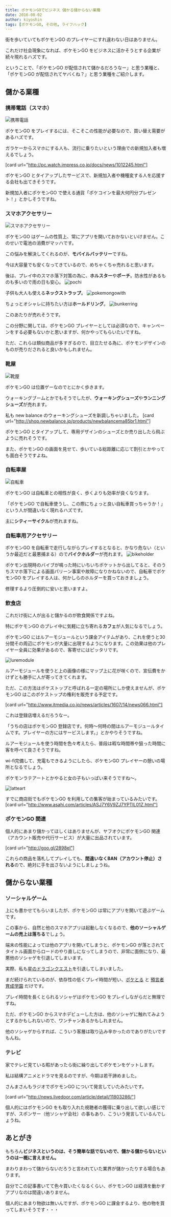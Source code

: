 ```yaml
---
title: ポケモンGOでビジネス 儲かる儲からない業種
date: 2016-08-02
author: kiyoshin
tags: [ポケモンGO, その他, ライフハック]
---
```


街を歩いていてもポケモンGO のプレイヤーにすれ違わない日はありません。

これだけ社会現象になれば、ポケモンGO をビジネスに活かそうとする企業が続々現れるハズです。

ということで、「ポケモンGO が配信されて儲かるだろうなー」と思う業種と、「ポケモンGO が配信されてヤバくね？」と思う業種をご紹介します。

## 儲かる業種

### 携帯電話（スマホ）

<img src="images/pokemongo-business-1.jpg" alt="携帯電話">

ポケモンGO をプレイするには、そこそこの性能が必要なので、買い替え需要があるハズです。

ガラケーからスマホにする人も、流行に乗りたいという理由での新規加入者も増えるでしょう。

[card url="http://pc.watch.impress.co.jp/docs/news/1012245.html"]

ポケモンGO とタイアップしたサービスで、新規加入者や機種変する人を応援する会社も出てきそうです。

新規加入者にポケモンGO で使える通貨「ポケコインを最大何円分プレゼント！」とかしそうですね。

### スマホアクセサリー

<img src="images/pokemongo-business-2.jpg" alt="スマホアクセサリー">

ポケモンGO はゲームの性質上、常にアプリを開いておかないといけません。このせいで電池の消費がマッハです。

この悩みを解決してくれるのが、**モバイルバッテリー**ですね。

今は大容量でも安くなってきているので、めちゃくちゃ売れると思います。

後は、プレイ中のスマホ落下対策の為に、**ホルスター**や**ポーチ**。防水性があるものも多いので雨の日も安心。
<img src="images/pokemongo-business-3.jpg" alt="pochi">

子供も大人も使える**ネックストラップ**。
<img src="images/pokemongo-business-4.jpg" alt="pokemongowith">

ちょっとオシャレに持ちたい方は**ホールドリング**。
<img src="images/pokemongo-business-5.png" alt="bunkerring">

このあたりが売れそうです。

この分野に関しては、ポケモンGO プレイヤーとしては必須なので、キャンペーンをする必要もないかと思いますが、何かやってもらいたいですね。

ただ、これらは類似商品が多すぎるので、目立たせる為に、ポケモンデザインのものが売りだされると良いかもしれません。

### 靴屋

<img src="images/pokemongo-business-6.jpg" alt="靴屋">

ポケモンGO は位置ゲーなのでとにかく歩きます。

ウォーキングブームとかでもそうでしたが、**ウォーキングシューズ**や**ランニングシューズ**が売れます。

私も new balance のウォーキングシューズを新調しちゃいました。
[card url="http://shop.newbalance.jp/products/newbalancema85br1.html"]

ポケモンGO とタイアップして、専用デザインのシューズとか売り出したら飛ぶように売れそうです。

また、ポケモンGO の画面を見せて、歩いている総距離に応じて割引とかやっても面白そうですよね。

### 自転車屋

<img src="images/pokemongo-business-7.jpg" alt="自転車">

ポケモンGO は自転車との相性が良く、歩くよりも効率が良くなります。

「ポケモンGO で自転車使うし、この際にちょっと良い自転車買っちゃうか！」という人が間違いなく現れるハズです。

主に**シティーサイクル**が売れますね。

### 自転車用アクセサリー
ポケモンGO を自転車で走行しながらプレイするとなると、かなり危ない（というか最近だと最悪捕まる）ので**バイクホルダー**が売れます。
<img src="images/pokemongo-business-8.png" alt="bikeholder">

ポケモン出現時のバイブが鳴った時にいちいちポケットから出してると、そのうちスマホ落下による画面パリーン事案や故障になりかねないので、自転車でポケモンGO をプレイする人は、何かしらのホルダーを買っておきましょう。

修理するより圧倒的に安いと思いますよ。

### 飲食店
これだけ街に人が出ると儲かるのが飲食関係ですよね。

特にポケモンGO のプレイ中に気軽に立ち寄れる**カフェ**が人気になるでしょう。

ポケモンGO にはルアーモジュールという課金アイテムがあり、これを使うと30分間その周辺にポケモンが大量に出現するようになります。この効果は他のプレイヤー全員に効果があるので、客寄せにはピッタリです。

<img src="images/pokemongo-business-9.png" alt="luremodule">

ルアーモジュールを使うと上の画像の様にマップ上に花が咲くので、宣伝費をかけずとも勝手に人が寄ってきてくれます。

ただ、この方法はポケストップと呼ばれる一定の場所にしか使えませんが、ポケモンGO はこのポケストップの権利を販売する予定です。

[card url="http://www.itmedia.co.jp/news/articles/1607/14/news066.html"]

これは登録店増えるだろうなー。

「うちの店はポケモンGO 登録店です。何時～何時の間はルアーモジュールタイムです。プレイヤーの方にはサービスします。」とかやりそうですね。

ルアーモジュールを使う時間を色々考えたら、普段は暇な時間帯や狙った時間に客を呼べて良さそうですね。

wi-fi完備して、充電もできるようにしたら、ポケモンGO プレイヤーの憩いの場所となるでしょう。

ポケモンラテアートとかやると女の子もいっぱい来そうですね～。

<img src="images/pokemongo-business-10.jpg" alt="latteart">

すでに商店街でもポケモンGO を利用しての集客が始まっているみたいです。
[card url="http://www.asahi.com/articles/ASJ7Y6V9ZJ7YPTIL01Z.html"]

### ポケモンGO 関連
個人的にあまり儲かってほしくはありませんが、ヤフオクにポケモンGO 関連（アカウント販売や代行サービス）が大量に出品されています。

[card url="http://goo.gl/2898eI"]

これらの商品を落札してプレイしても、**間違いなくBAN（アカウント停止）される**ので、絶対に手を出さないようにしましょうね。

## 儲からない業種

### ソーシャルゲーム
上にも書かせてもらいましたが、ポケモンGO は常にアプリを開いて遊ぶゲームです。

この事から、自然と他のスマホアプリは起動しなくなるので、**他のソーシャルゲームの売上は落ちる**でしょう。

端末の性能によっては他のアプリを開いてしまうと、ポケモンGO が落とされてタイトル画面からロードのやり直しになってしまうので、非常に面倒になり、最悪他のソシャゲを引退してしまいます。

実際、私も[星のドラゴンクエスト](http://www.dragonquest.jp/hoshidora/)を引退してしまいました。

まだ続けられているのが、依存性の低くプレイ時間が短い、[ポケとる](http://www.poketoru.jp/) と [預言者育成学園](http://yogensha.jp/) だけです。

プレイ時間を長くとられるソシャゲはポケモンGO をプレイしながらだと無理ですね。

ただ、ポケモンGO からスマホデビューした方は、他のソシャゲに触れてみようとするかもしれないので、ワンチャンあるかもしれません。

他のソシャゲからすれば、こういう客層は取り込み辛かったのでありがたいですもんね。

### テレビ
家でテレビ見ている暇があったら街に繰り出してポケモンをゲットします。

私は結構アニメとドラマを見るのですが、今期は若干諦めました。

さんまさんもラジオでポケモンGO について発言していたみたいです。

[card url="http://news.livedoor.com/article/detail/11803286/"]

個人的にはポケモンGO をも取り入れた視聴者の獲得に乗り出して欲しい感じですが、スポンサー（他ソシャゲ会社）の事もあり、こういう発言しているんでしょうね。

## あとがき

もちろん**ビジネスというのは、そう簡単な話でないので、儲かる儲からないというのは一概に言えません。**

まわりまわって儲からないだろうと言われていた業界が儲かったりする場合もあります。

自分でこの記事書いてて色々買いたくなるくらい、ポケモンGO は経済を動かすアプリなのは間違いありません。

個人的にあまり物欲は無いんですが、ポケモンGO に課金するより、他の物を買ってしまいそうです・・・